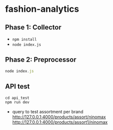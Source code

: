 # fashion-analytics

## Phase 1: Collector
- `npm install`
- `node index.js`

## Phase 2: Preprocessor
```javascript
node index.js
```

## API test
```javascript
cd api_test
npm run dev
```
- query to test assortment per brand
http://127.0.0.1:4000/products/assort/ninomax
http://127.0.0.1:4000/products/assort1/ninomax

